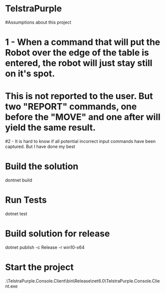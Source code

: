 # TelstraPurple

#Assumptions about this project
# 1 - When a command that will put the Robot over the edge of the table is entered, the robot will just stay still on it's spot.
#		This is not reported to the user. But two "REPORT" commands, one before the "MOVE" and one after will yield the same result.

#2 - It is hard to know if all potential incorrect input commands have been captured. But I have done my best

# Build the solution
dontnet build

# Run Tests
dotnet test

# Build solution for release
dotnet publish -c Release -r win10-x64

# Start the project
.\TelstraPurple.Console.Client\bin\Release\net6.0\TelstraPurple.Console.Client.exe
